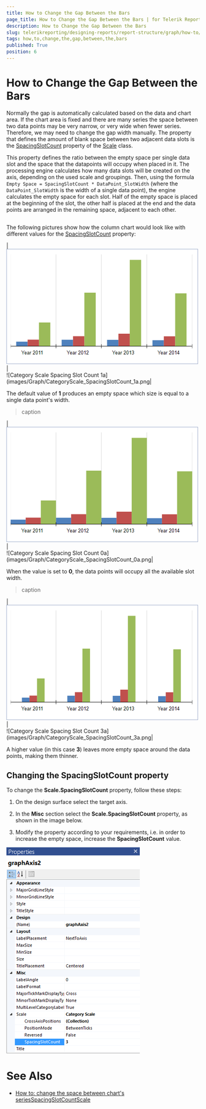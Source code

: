 ```yaml
---
title: How to Change the Gap Between the Bars
page_title: How to Change the Gap Between the Bars | for Telerik Reporting Documentation
description: How to Change the Gap Between the Bars
slug: telerikreporting/designing-reports/report-structure/graph/how-to/how-to-change-the-gap-between-the-bars
tags: how,to,change,the,gap,between,the,bars
published: True
position: 6
---
```


# How to Change the Gap Between the Bars



Normally the gap is automatically calculated based on the data and chart area.
        If the chart area is fixed and there are many series the space between two data points may be very narrow,
        or very wide when fewer series. Therefore, we may need to change the gap width manually.
        The property that defines the amount of blank space between two adjacent data slots is the
        [SpacingSlotCount](/reporting/api/Telerik.Reporting.Scale#collapsible-Telerik_Reporting_Scale_SpacingSlotCount)
        property of the [Scale](/reporting/api/Telerik.Reporting.Scale) class.
      

This property defines the ratio between the empty space per single data slot and the space that the datapoints will occupy when placed in it.
        The processing engine calculates how many data slots will be created on the axis, depending on the used scale and groupings.
        Then, using the formula `Empty Space = SpacingSlotCount * DataPoint_SlotWidth` (where the
        `DataPoint_SlotWidth` is the width of a single data point), the engine calculates the empty space
        for each slot. Half of the empty space is placed at the beginning of the slot, the other half is placed at the end and the data points
        are arranged in the remaining space, adjacent to each other.
      

## 

The following pictures show how the column chart would look like with different values for the
          [SpacingSlotCount](/reporting/api/Telerik.Reporting.Scale#collapsible-Telerik_Reporting_Scale_SpacingSlotCount) property:
        



|  <br/>  ![Category Scale Spacing Slot Count 1](images/Graph/CategoryScale_SpacingSlotCount_1.png)|  <br/>  ![Category Scale Spacing Slot Count 1a](images/Graph/CategoryScale_SpacingSlotCount_1a.png|




The default value of __1__ produces an empty space which size is equal to a single data point's width.
        


>caption 


|  <br/>  ![Category Scale Spacing Slot Count 0](images/Graph/CategoryScale_SpacingSlotCount_0.png)|  <br/>  ![Category Scale Spacing Slot Count 0a](images/Graph/CategoryScale_SpacingSlotCount_0a.png|




When the value is set to __0__, the data points will occupy all the available slot width.
        


>caption 


|  <br/>  ![Category Scale Spacing Slot Count 3](images/Graph/CategoryScale_SpacingSlotCount_3.png)|  <br/>  ![Category Scale Spacing Slot Count 3a](images/Graph/CategoryScale_SpacingSlotCount_3a.png|




A higher value (in this case __3__) leaves more empty space around the data points, making them thinner.
        

## Changing the SpacingSlotCount property

To change the __Scale.SpacingSlotCount__ property, follow these steps:
        

1. On the design surface select the target axis.
            

1. In the __Misc__ section select the __Scale.SpacingSlotCount__ property, as shown in the image below.
            

1. Modify the property according to your requirements, i.e. in order to increase the empty space, increase the __SpacingSlotCount__ value.
              
  ![Graph Axis Spacing Slot Count Selected](images/Graph/GraphAxis_SpacingSlotCount_Selected.png)

# See Also


 * [How to: change the space between chart's series](http://www.telerik.com/support/kb/reporting/details/how-to-change-the-space-between-charts-series)[SpacingSlotCount](/reporting/api/Telerik.Reporting.Scale#collapsible-Telerik_Reporting_Scale_SpacingSlotCount)[Scale](/reporting/api/Telerik.Reporting.Scale)
